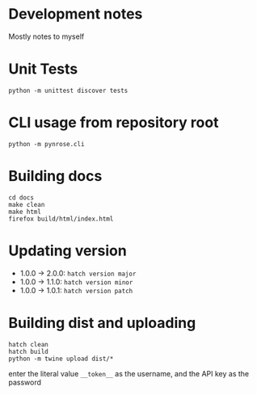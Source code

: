 # Development notes

Mostly notes to myself

# Unit Tests

```python -m unittest discover tests```

# CLI usage from repository root

```python -m pynrose.cli```

# Building docs
```commandline
cd docs
make clean
make html
firefox build/html/index.html
```

# Updating version

* 1.0.0 -> 2.0.0: ```hatch version major```
* 1.0.0 -> 1.1.0: ```hatch version minor```
* 1.0.0 -> 1.0.1: ```hatch version patch```

# Building dist and uploading

```commandline
hatch clean
hatch build
python -m twine upload dist/*
```

enter the literal value `__token__` as the username, and the API key as the password
